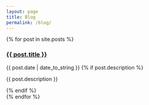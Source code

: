 ```yaml
---
layout: page
title: Blog
permalink: /blog/
---
```


<style>
.page-title {
  display: none;
}
</style>

<div class="posts">
  {% for post in site.posts %}
  <div class="post">
    <h3 class="post-title">
      <a href="{{ post.url | absolute_url }}">
        {{ post.title }}
      </a>
    </h3>
    <span class="post-date">{{ post.date | date_to_string }}</span>
    {% if post.description %}
      <p>{{ post.description }}</p>
    {% endif %}
  </div>
  {% endfor %}
</div>